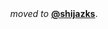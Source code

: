 <div align = center> <i>moved to </i><b><a href = "https://github.com/shijazks" >@shijazks</a></b>.</div>

